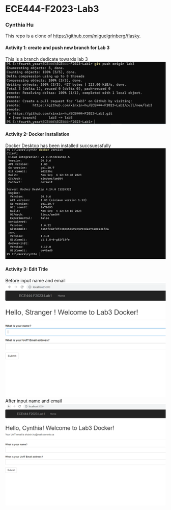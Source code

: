 # ECE444-F2023-Lab3
### Cynthia Hu
This repo is a clone of 
https://github.com/miguelgrinberg/flasky.


#### Activity 1: create and push new branch for Lab 3
This is a branch dedicate towards lab 3
![Alt text](ScreenShot/Activity1_create_new_branch.png)

#### Activity 2: Docker Installation
Docker Desktop has been installed succsuessfully
![Alt text](ScreenShot/Activity2_lab3_docker_install.PNG)

#### Activity 3: Edit Title
Before input name and email
![Alt text](ScreenShot/Activity3_lab_3_modify_title.PNG)
After input name and email
![Alt text](ScreenShot/Activity3_lab_3_modify_title_2.PNG)